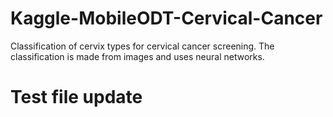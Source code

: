 # Kaggle-MobileODT-Cervical-Cancer
Classification of cervix types for cervical cancer screening. The classification is made from images and uses neural networks.

# Test file update